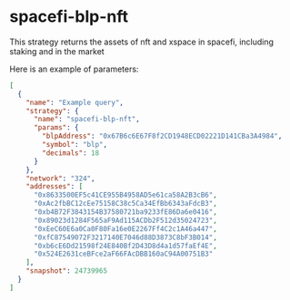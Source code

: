 # spacefi-blp-nft

This strategy returns the assets of nft and xspace in spacefi, including staking and in the market

Here is an example of parameters:

```json
[
  {
    "name": "Example query",
    "strategy": {
      "name": "spacefi-blp-nft",
      "params": {
        "blpAddress": "0x67B6c6E67F8f2CD1948ECD02221D141CBa3A4984",
        "symbol": "blp",
        "decimals": 18
      }
    },
    "network": "324",
    "addresses": [
      "0x8633500EF5c41CE955B4958AD5e61ca58A2B3cB6",
      "0xAc2fbBC12cEe75158C38c5Ca34EfBb6343aFdcB3",
      "0xb4B72F3843154B37580721ba9233fE86Da6e0416",
      "0x89023d1284F565aF9Ad115ACDb2F512d35024723",
      "0xEeC60E6a0Ca0F80Fa16e0E2267Ff4C2c1A46a447",
      "0xfC87549072F3217140E7046d88D3873C8bF3B014",
      "0xb6cE6Dd21598f24E840Bf2D43D8d4a1d57faEf4E",
      "0x524E2631ceBFce2aF66FAcDBB160aC94A00751B3"
    ],
    "snapshot": 24739965
  }
]
```
